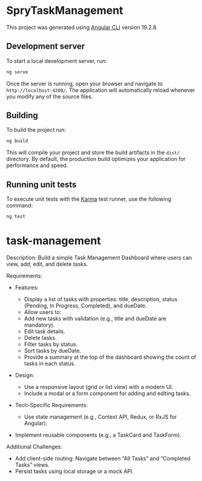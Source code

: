 # SpryTaskManagement

This project was generated using [Angular CLI](https://github.com/angular/angular-cli) version 19.2.8.

## Development server

To start a local development server, run:

```bash
ng serve
```

Once the server is running, open your browser and navigate to `http://localhost:4200/`. The application will automatically reload whenever you modify any of the source files.

## Building

To build the project run:

```bash
ng build
```

This will compile your project and store the build artifacts in the `dist/` directory. By default, the production build optimizes your application for performance and speed.

## Running unit tests

To execute unit tests with the [Karma](https://karma-runner.github.io) test runner, use the following command:

```bash
ng test
```


# task-management

Description: Build a simple Task Management Dashboard where users can view, add, edit, and delete tasks.

Requirements:
- Features:
    - Display a list of tasks with properties: title, description, status (Pending, In Progress, Completed), and dueDate.
    - Allow users to:
    - Add new tasks with validation (e.g., title and dueDate are mandatory).
    - Edit task details.
    - Delete tasks.
    - Filter tasks by status.
    - Sort tasks by dueDate.
    - Provide a summary at the top of the dashboard showing the count of tasks in each status.

- Design:
    - Use a responsive layout (grid or list view) with a modern UI.
    - Include a modal or a form component for adding and editing tasks.
- Tech-Specific Requirements:
    - Use state management (e.g., Context API, Redux, or RxJS for Angular).
- Implement reusable components (e.g., a TaskCard and TaskForm).

Additional Challenges:
-   Add client-side routing: Navigate between “All Tasks” and “Completed Tasks” views.
-   Persist tasks using local storage or a mock API.